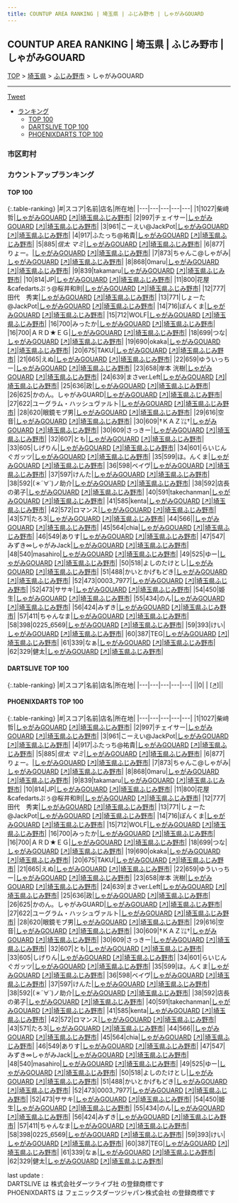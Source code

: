```yaml
---
title: COUNTUP AREA RANKING | 埼玉県 | ふじみ野市 | しゃがみGOUARD
---
```

## COUNTUP AREA RANKING | 埼玉県 | ふじみ野市 | しゃがみGOUARD

[TOP](/darts/rank/) > [埼玉県](/darts/rank/埼玉県/) > [ふじみ野市](/darts/rank/埼玉県/ふじみ野市/) > しゃがみGOUARD

___

<a href="https://twitter.com/share?ref_src=twsrc%5Etfw" data-text="COUNTUP AREA RANKING | 埼玉県ふじみ野市しゃがみGOUARD" class="twitter-share-button" data-hashtags="DARTSLIVE,PHOENIXDARTS,darts,ダーツ" data-show-count="false">Tweet</a>

* [ランキング](#カウントアップランキング)
    * [TOP 100](#top-100)
    * [DARTSLIVE TOP 100](#dartslive-top-100)
    * [PHOENIXDARTS TOP 100](#phoenixdarts-top-100)

### 市区町村

<ul>

</ul>

### カウントアップランキング

#### TOP 100



{:.table-ranking}
|#|スコア|名前|店名|所在地|
|---|---|---|---|---|
|1|1027|<span class="rank-name-pd">柴﨑 哲</span>|<a href="/darts/rank/shops/90817.html">しゃがみGOUARD</a> <a href="https://vs.phoenixdarts.com/jp/shop/shopDetailInfo/s_90817?s_seq=90817">[↗]</a>|<a href="/darts/rank/埼玉県/ふじみ野市">埼玉県ふじみ野市</a>|
|2|997|<span class="rank-name-pd">チェイサー</span>|<a href="/darts/rank/shops/90817.html">しゃがみGOUARD</a> <a href="https://vs.phoenixdarts.com/jp/shop/shopDetailInfo/s_90817?s_seq=90817">[↗]</a>|<a href="/darts/rank/埼玉県/ふじみ野市">埼玉県ふじみ野市</a>|
|3|961|<span class="rank-name-pd">こーえい@JackPot</span>|<a href="/darts/rank/shops/90817.html">しゃがみGOUARD</a> <a href="https://vs.phoenixdarts.com/jp/shop/shopDetailInfo/s_90817?s_seq=90817">[↗]</a>|<a href="/darts/rank/埼玉県/ふじみ野市">埼玉県ふじみ野市</a>|
|4|917|<span class="rank-name-pd">ふたっち@祐貴</span>|<a href="/darts/rank/shops/90817.html">しゃがみGOUARD</a> <a href="https://vs.phoenixdarts.com/jp/shop/shopDetailInfo/s_90817?s_seq=90817">[↗]</a>|<a href="/darts/rank/埼玉県/ふじみ野市">埼玉県ふじみ野市</a>|
|5|885|<span class="rank-name-pd">*信太 マミ*</span>|<a href="/darts/rank/shops/90817.html">しゃがみGOUARD</a> <a href="https://vs.phoenixdarts.com/jp/shop/shopDetailInfo/s_90817?s_seq=90817">[↗]</a>|<a href="/darts/rank/埼玉県/ふじみ野市">埼玉県ふじみ野市</a>|
|6|877|<span class="rank-name-pd">りょー。</span>|<a href="/darts/rank/shops/90817.html">しゃがみGOUARD</a> <a href="https://vs.phoenixdarts.com/jp/shop/shopDetailInfo/s_90817?s_seq=90817">[↗]</a>|<a href="/darts/rank/埼玉県/ふじみ野市">埼玉県ふじみ野市</a>|
|7|873|<span class="rank-name-pd">ちゃんこ@しゃがみ</span>|<a href="/darts/rank/shops/90817.html">しゃがみGOUARD</a> <a href="https://vs.phoenixdarts.com/jp/shop/shopDetailInfo/s_90817?s_seq=90817">[↗]</a>|<a href="/darts/rank/埼玉県/ふじみ野市">埼玉県ふじみ野市</a>|
|8|868|<span class="rank-name-pd">0maru</span>|<a href="/darts/rank/shops/90817.html">しゃがみGOUARD</a> <a href="https://vs.phoenixdarts.com/jp/shop/shopDetailInfo/s_90817?s_seq=90817">[↗]</a>|<a href="/darts/rank/埼玉県/ふじみ野市">埼玉県ふじみ野市</a>|
|9|839|<span class="rank-name-pd">takamaru</span>|<a href="/darts/rank/shops/90817.html">しゃがみGOUARD</a> <a href="https://vs.phoenixdarts.com/jp/shop/shopDetailInfo/s_90817?s_seq=90817">[↗]</a>|<a href="/darts/rank/埼玉県/ふじみ野市">埼玉県ふじみ野市</a>|
|10|814|<span class="rank-name-pd">JP</span>|<a href="/darts/rank/shops/90817.html">しゃがみGOUARD</a> <a href="https://vs.phoenixdarts.com/jp/shop/shopDetailInfo/s_90817?s_seq=90817">[↗]</a>|<a href="/darts/rank/埼玉県/ふじみ野市">埼玉県ふじみ野市</a>|
|11|800|<span class="rank-name-pd">花屋&amp;cafedartsぷぅ@桜井和則</span>|<a href="/darts/rank/shops/90817.html">しゃがみGOUARD</a> <a href="https://vs.phoenixdarts.com/jp/shop/shopDetailInfo/s_90817?s_seq=90817">[↗]</a>|<a href="/darts/rank/埼玉県/ふじみ野市">埼玉県ふじみ野市</a>|
|12|777|<span class="rank-name-pd">田代　秀実</span>|<a href="/darts/rank/shops/90817.html">しゃがみGOUARD</a> <a href="https://vs.phoenixdarts.com/jp/shop/shopDetailInfo/s_90817?s_seq=90817">[↗]</a>|<a href="/darts/rank/埼玉県/ふじみ野市">埼玉県ふじみ野市</a>|
|13|771|<span class="rank-name-pd">しょーた@JackPot</span>|<a href="/darts/rank/shops/90817.html">しゃがみGOUARD</a> <a href="https://vs.phoenixdarts.com/jp/shop/shopDetailInfo/s_90817?s_seq=90817">[↗]</a>|<a href="/darts/rank/埼玉県/ふじみ野市">埼玉県ふじみ野市</a>|
|14|716|<span class="rank-name-pd">ぽんくま</span>|<a href="/darts/rank/shops/90817.html">しゃがみGOUARD</a> <a href="https://vs.phoenixdarts.com/jp/shop/shopDetailInfo/s_90817?s_seq=90817">[↗]</a>|<a href="/darts/rank/埼玉県/ふじみ野市">埼玉県ふじみ野市</a>|
|15|712|<span class="rank-name-pd">WOLF</span>|<a href="/darts/rank/shops/90817.html">しゃがみGOUARD</a> <a href="https://vs.phoenixdarts.com/jp/shop/shopDetailInfo/s_90817?s_seq=90817">[↗]</a>|<a href="/darts/rank/埼玉県/ふじみ野市">埼玉県ふじみ野市</a>|
|16|700|<span class="rank-name-pd">みったか</span>|<a href="/darts/rank/shops/90817.html">しゃがみGOUARD</a> <a href="https://vs.phoenixdarts.com/jp/shop/shopDetailInfo/s_90817?s_seq=90817">[↗]</a>|<a href="/darts/rank/埼玉県/ふじみ野市">埼玉県ふじみ野市</a>|
|16|700|<span class="rank-name-pd">ＡＲＤ★ＥＧ</span>|<a href="/darts/rank/shops/90817.html">しゃがみGOUARD</a> <a href="https://vs.phoenixdarts.com/jp/shop/shopDetailInfo/s_90817?s_seq=90817">[↗]</a>|<a href="/darts/rank/埼玉県/ふじみ野市">埼玉県ふじみ野市</a>|
|18|699|<span class="rank-name-pd">つな</span>|<a href="/darts/rank/shops/90817.html">しゃがみGOUARD</a> <a href="https://vs.phoenixdarts.com/jp/shop/shopDetailInfo/s_90817?s_seq=90817">[↗]</a>|<a href="/darts/rank/埼玉県/ふじみ野市">埼玉県ふじみ野市</a>|
|19|690|<span class="rank-name-pd">okaka</span>|<a href="/darts/rank/shops/90817.html">しゃがみGOUARD</a> <a href="https://vs.phoenixdarts.com/jp/shop/shopDetailInfo/s_90817?s_seq=90817">[↗]</a>|<a href="/darts/rank/埼玉県/ふじみ野市">埼玉県ふじみ野市</a>|
|20|675|<span class="rank-name-pd">TAKU</span>|<a href="/darts/rank/shops/90817.html">しゃがみGOUARD</a> <a href="https://vs.phoenixdarts.com/jp/shop/shopDetailInfo/s_90817?s_seq=90817">[↗]</a>|<a href="/darts/rank/埼玉県/ふじみ野市">埼玉県ふじみ野市</a>|
|21|665|<span class="rank-name-pd">えぬ</span>|<a href="/darts/rank/shops/90817.html">しゃがみGOUARD</a> <a href="https://vs.phoenixdarts.com/jp/shop/shopDetailInfo/s_90817?s_seq=90817">[↗]</a>|<a href="/darts/rank/埼玉県/ふじみ野市">埼玉県ふじみ野市</a>|
|22|659|<span class="rank-name-pd">ゆういっちー</span>|<a href="/darts/rank/shops/90817.html">しゃがみGOUARD</a> <a href="https://vs.phoenixdarts.com/jp/shop/shopDetailInfo/s_90817?s_seq=90817">[↗]</a>|<a href="/darts/rank/埼玉県/ふじみ野市">埼玉県ふじみ野市</a>|
|23|658|<span class="rank-name-pd">岸本 洸樹</span>|<a href="/darts/rank/shops/90817.html">しゃがみGOUARD</a> <a href="https://vs.phoenixdarts.com/jp/shop/shopDetailInfo/s_90817?s_seq=90817">[↗]</a>|<a href="/darts/rank/埼玉県/ふじみ野市">埼玉県ふじみ野市</a>|
|24|639|<span class="rank-name-pd">まさver.Left</span>|<a href="/darts/rank/shops/90817.html">しゃがみGOUARD</a> <a href="https://vs.phoenixdarts.com/jp/shop/shopDetailInfo/s_90817?s_seq=90817">[↗]</a>|<a href="/darts/rank/埼玉県/ふじみ野市">埼玉県ふじみ野市</a>|
|25|636|<span class="rank-name-pd">政</span>|<a href="/darts/rank/shops/90817.html">しゃがみGOUARD</a> <a href="https://vs.phoenixdarts.com/jp/shop/shopDetailInfo/s_90817?s_seq=90817">[↗]</a>|<a href="/darts/rank/埼玉県/ふじみ野市">埼玉県ふじみ野市</a>|
|26|625|<span class="rank-name-pd">かのん。しゃがみGUARD</span>|<a href="/darts/rank/shops/90817.html">しゃがみGOUARD</a> <a href="https://vs.phoenixdarts.com/jp/shop/shopDetailInfo/s_90817?s_seq=90817">[↗]</a>|<a href="/darts/rank/埼玉県/ふじみ野市">埼玉県ふじみ野市</a>|
|27|622|<span class="rank-name-pd">ユーグラム・ハッシュヴァルト</span>|<a href="/darts/rank/shops/90817.html">しゃがみGOUARD</a> <a href="https://vs.phoenixdarts.com/jp/shop/shopDetailInfo/s_90817?s_seq=90817">[↗]</a>|<a href="/darts/rank/埼玉県/ふじみ野市">埼玉県ふじみ野市</a>|
|28|620|<span class="rank-name-pd">眼鏡モブ男</span>|<a href="/darts/rank/shops/90817.html">しゃがみGOUARD</a> <a href="https://vs.phoenixdarts.com/jp/shop/shopDetailInfo/s_90817?s_seq=90817">[↗]</a>|<a href="/darts/rank/埼玉県/ふじみ野市">埼玉県ふじみ野市</a>|
|29|616|<span class="rank-name-pd">空 音</span>|<a href="/darts/rank/shops/90817.html">しゃがみGOUARD</a> <a href="https://vs.phoenixdarts.com/jp/shop/shopDetailInfo/s_90817?s_seq=90817">[↗]</a>|<a href="/darts/rank/埼玉県/ふじみ野市">埼玉県ふじみ野市</a>|
|30|609|<span class="rank-name-pd">†ＫＡＺ㍑†</span>|<a href="/darts/rank/shops/90817.html">しゃがみGOUARD</a> <a href="https://vs.phoenixdarts.com/jp/shop/shopDetailInfo/s_90817?s_seq=90817">[↗]</a>|<a href="/darts/rank/埼玉県/ふじみ野市">埼玉県ふじみ野市</a>|
|30|609|<span class="rank-name-pd">さっきー</span>|<a href="/darts/rank/shops/90817.html">しゃがみGOUARD</a> <a href="https://vs.phoenixdarts.com/jp/shop/shopDetailInfo/s_90817?s_seq=90817">[↗]</a>|<a href="/darts/rank/埼玉県/ふじみ野市">埼玉県ふじみ野市</a>|
|32|607|<span class="rank-name-pd">とも</span>|<a href="/darts/rank/shops/90817.html">しゃがみGOUARD</a> <a href="https://vs.phoenixdarts.com/jp/shop/shopDetailInfo/s_90817?s_seq=90817">[↗]</a>|<a href="/darts/rank/埼玉県/ふじみ野市">埼玉県ふじみ野市</a>|
|33|605|<span class="rank-name-pd">しげりん</span>|<a href="/darts/rank/shops/90817.html">しゃがみGOUARD</a> <a href="https://vs.phoenixdarts.com/jp/shop/shopDetailInfo/s_90817?s_seq=90817">[↗]</a>|<a href="/darts/rank/埼玉県/ふじみ野市">埼玉県ふじみ野市</a>|
|34|601|<span class="rank-name-pd">らいじんぐガッツ</span>|<a href="/darts/rank/shops/90817.html">しゃがみGOUARD</a> <a href="https://vs.phoenixdarts.com/jp/shop/shopDetailInfo/s_90817?s_seq=90817">[↗]</a>|<a href="/darts/rank/埼玉県/ふじみ野市">埼玉県ふじみ野市</a>|
|35|599|<span class="rank-name-pd">ほ。んくま</span>|<a href="/darts/rank/shops/90817.html">しゃがみGOUARD</a> <a href="https://vs.phoenixdarts.com/jp/shop/shopDetailInfo/s_90817?s_seq=90817">[↗]</a>|<a href="/darts/rank/埼玉県/ふじみ野市">埼玉県ふじみ野市</a>|
|36|598|<span class="rank-name-pd">ベイヴ</span>|<a href="/darts/rank/shops/90817.html">しゃがみGOUARD</a> <a href="https://vs.phoenixdarts.com/jp/shop/shopDetailInfo/s_90817?s_seq=90817">[↗]</a>|<a href="/darts/rank/埼玉県/ふじみ野市">埼玉県ふじみ野市</a>|
|37|597|<span class="rank-name-pd">けんた</span>|<a href="/darts/rank/shops/90817.html">しゃがみGOUARD</a> <a href="https://vs.phoenixdarts.com/jp/shop/shopDetailInfo/s_90817?s_seq=90817">[↗]</a>|<a href="/darts/rank/埼玉県/ふじみ野市">埼玉県ふじみ野市</a>|
|38|592|<span class="rank-name-pd">(＊´∀`)ノ助介</span>|<a href="/darts/rank/shops/90817.html">しゃがみGOUARD</a> <a href="https://vs.phoenixdarts.com/jp/shop/shopDetailInfo/s_90817?s_seq=90817">[↗]</a>|<a href="/darts/rank/埼玉県/ふじみ野市">埼玉県ふじみ野市</a>|
|38|592|<span class="rank-name-pd">店長の弟子</span>|<a href="/darts/rank/shops/90817.html">しゃがみGOUARD</a> <a href="https://vs.phoenixdarts.com/jp/shop/shopDetailInfo/s_90817?s_seq=90817">[↗]</a>|<a href="/darts/rank/埼玉県/ふじみ野市">埼玉県ふじみ野市</a>|
|40|591|<span class="rank-name-pd">takechanman</span>|<a href="/darts/rank/shops/90817.html">しゃがみGOUARD</a> <a href="https://vs.phoenixdarts.com/jp/shop/shopDetailInfo/s_90817?s_seq=90817">[↗]</a>|<a href="/darts/rank/埼玉県/ふじみ野市">埼玉県ふじみ野市</a>|
|41|585|<span class="rank-name-pd">kenta</span>|<a href="/darts/rank/shops/90817.html">しゃがみGOUARD</a> <a href="https://vs.phoenixdarts.com/jp/shop/shopDetailInfo/s_90817?s_seq=90817">[↗]</a>|<a href="/darts/rank/埼玉県/ふじみ野市">埼玉県ふじみ野市</a>|
|42|572|<span class="rank-name-pd">ロマンス</span>|<a href="/darts/rank/shops/90817.html">しゃがみGOUARD</a> <a href="https://vs.phoenixdarts.com/jp/shop/shopDetailInfo/s_90817?s_seq=90817">[↗]</a>|<a href="/darts/rank/埼玉県/ふじみ野市">埼玉県ふじみ野市</a>|
|43|571|<span class="rank-name-pd">たろ3</span>|<a href="/darts/rank/shops/90817.html">しゃがみGOUARD</a> <a href="https://vs.phoenixdarts.com/jp/shop/shopDetailInfo/s_90817?s_seq=90817">[↗]</a>|<a href="/darts/rank/埼玉県/ふじみ野市">埼玉県ふじみ野市</a>|
|44|566|<span class="rank-name-pd"></span>|<a href="/darts/rank/shops/90817.html">しゃがみGOUARD</a> <a href="https://vs.phoenixdarts.com/jp/shop/shopDetailInfo/s_90817?s_seq=90817">[↗]</a>|<a href="/darts/rank/埼玉県/ふじみ野市">埼玉県ふじみ野市</a>|
|45|564|<span class="rank-name-pd">chia</span>|<a href="/darts/rank/shops/90817.html">しゃがみGOUARD</a> <a href="https://vs.phoenixdarts.com/jp/shop/shopDetailInfo/s_90817?s_seq=90817">[↗]</a>|<a href="/darts/rank/埼玉県/ふじみ野市">埼玉県ふじみ野市</a>|
|46|549|<span class="rank-name-pd">ありす</span>|<a href="/darts/rank/shops/90817.html">しゃがみGOUARD</a> <a href="https://vs.phoenixdarts.com/jp/shop/shopDetailInfo/s_90817?s_seq=90817">[↗]</a>|<a href="/darts/rank/埼玉県/ふじみ野市">埼玉県ふじみ野市</a>|
|47|547|<span class="rank-name-pd">みずき∞しゃがみJack</span>|<a href="/darts/rank/shops/90817.html">しゃがみGOUARD</a> <a href="https://vs.phoenixdarts.com/jp/shop/shopDetailInfo/s_90817?s_seq=90817">[↗]</a>|<a href="/darts/rank/埼玉県/ふじみ野市">埼玉県ふじみ野市</a>|
|48|540|<span class="rank-name-pd">masahiro</span>|<a href="/darts/rank/shops/90817.html">しゃがみGOUARD</a> <a href="https://vs.phoenixdarts.com/jp/shop/shopDetailInfo/s_90817?s_seq=90817">[↗]</a>|<a href="/darts/rank/埼玉県/ふじみ野市">埼玉県ふじみ野市</a>|
|49|525|<span class="rank-name-pd">ゆー</span>|<a href="/darts/rank/shops/90817.html">しゃがみGOUARD</a> <a href="https://vs.phoenixdarts.com/jp/shop/shopDetailInfo/s_90817?s_seq=90817">[↗]</a>|<a href="/darts/rank/埼玉県/ふじみ野市">埼玉県ふじみ野市</a>|
|50|518|<span class="rank-name-pd">よしのたけとし</span>|<a href="/darts/rank/shops/90817.html">しゃがみGOUARD</a> <a href="https://vs.phoenixdarts.com/jp/shop/shopDetailInfo/s_90817?s_seq=90817">[↗]</a>|<a href="/darts/rank/埼玉県/ふじみ野市">埼玉県ふじみ野市</a>|
|51|488|<span class="rank-name-pd">かいとかげもどき</span>|<a href="/darts/rank/shops/90817.html">しゃがみGOUARD</a> <a href="https://vs.phoenixdarts.com/jp/shop/shopDetailInfo/s_90817?s_seq=90817">[↗]</a>|<a href="/darts/rank/埼玉県/ふじみ野市">埼玉県ふじみ野市</a>|
|52|473|<span class="rank-name-pd">0003_7977</span>|<a href="/darts/rank/shops/90817.html">しゃがみGOUARD</a> <a href="https://vs.phoenixdarts.com/jp/shop/shopDetailInfo/s_90817?s_seq=90817">[↗]</a>|<a href="/darts/rank/埼玉県/ふじみ野市">埼玉県ふじみ野市</a>|
|52|473|<span class="rank-name-pd">ササキ</span>|<a href="/darts/rank/shops/90817.html">しゃがみGOUARD</a> <a href="https://vs.phoenixdarts.com/jp/shop/shopDetailInfo/s_90817?s_seq=90817">[↗]</a>|<a href="/darts/rank/埼玉県/ふじみ野市">埼玉県ふじみ野市</a>|
|54|450|<span class="rank-name-pd">姫生</span>|<a href="/darts/rank/shops/90817.html">しゃがみGOUARD</a> <a href="https://vs.phoenixdarts.com/jp/shop/shopDetailInfo/s_90817?s_seq=90817">[↗]</a>|<a href="/darts/rank/埼玉県/ふじみ野市">埼玉県ふじみ野市</a>|
|55|434|<span class="rank-name-pd">のん</span>|<a href="/darts/rank/shops/90817.html">しゃがみGOUARD</a> <a href="https://vs.phoenixdarts.com/jp/shop/shopDetailInfo/s_90817?s_seq=90817">[↗]</a>|<a href="/darts/rank/埼玉県/ふじみ野市">埼玉県ふじみ野市</a>|
|56|424|<span class="rank-name-pd">みずき</span>|<a href="/darts/rank/shops/90817.html">しゃがみGOUARD</a> <a href="https://vs.phoenixdarts.com/jp/shop/shopDetailInfo/s_90817?s_seq=90817">[↗]</a>|<a href="/darts/rank/埼玉県/ふじみ野市">埼玉県ふじみ野市</a>|
|57|411|<span class="rank-name-pd">ちゃんなま</span>|<a href="/darts/rank/shops/90817.html">しゃがみGOUARD</a> <a href="https://vs.phoenixdarts.com/jp/shop/shopDetailInfo/s_90817?s_seq=90817">[↗]</a>|<a href="/darts/rank/埼玉県/ふじみ野市">埼玉県ふじみ野市</a>|
|58|398|<span class="rank-name-pd">0225_6569</span>|<a href="/darts/rank/shops/90817.html">しゃがみGOUARD</a> <a href="https://vs.phoenixdarts.com/jp/shop/shopDetailInfo/s_90817?s_seq=90817">[↗]</a>|<a href="/darts/rank/埼玉県/ふじみ野市">埼玉県ふじみ野市</a>|
|59|393|<span class="rank-name-pd">けい</span>|<a href="/darts/rank/shops/90817.html">しゃがみGOUARD</a> <a href="https://vs.phoenixdarts.com/jp/shop/shopDetailInfo/s_90817?s_seq=90817">[↗]</a>|<a href="/darts/rank/埼玉県/ふじみ野市">埼玉県ふじみ野市</a>|
|60|387|<span class="rank-name-pd">TEG</span>|<a href="/darts/rank/shops/90817.html">しゃがみGOUARD</a> <a href="https://vs.phoenixdarts.com/jp/shop/shopDetailInfo/s_90817?s_seq=90817">[↗]</a>|<a href="/darts/rank/埼玉県/ふじみ野市">埼玉県ふじみ野市</a>|
|61|339|<span class="rank-name-pd">なぁ</span>|<a href="/darts/rank/shops/90817.html">しゃがみGOUARD</a> <a href="https://vs.phoenixdarts.com/jp/shop/shopDetailInfo/s_90817?s_seq=90817">[↗]</a>|<a href="/darts/rank/埼玉県/ふじみ野市">埼玉県ふじみ野市</a>|
|62|329|<span class="rank-name-pd">健太</span>|<a href="/darts/rank/shops/90817.html">しゃがみGOUARD</a> <a href="https://vs.phoenixdarts.com/jp/shop/shopDetailInfo/s_90817?s_seq=90817">[↗]</a>|<a href="/darts/rank/埼玉県/ふじみ野市">埼玉県ふじみ野市</a>|


#### DARTSLIVE TOP 100



{:.table-ranking}
|#|スコア|名前|店名|所在地|
|---|---|---|---|---|
||0|<span class="rank-name-dl"> </span>|<a href="/darts/rank/shops/.html"></a> <a href="">[↗]</a>|<a href="/darts/rank//"></a>|


#### PHOENIXDARTS TOP 100



{:.table-ranking}
|#|スコア|名前|店名|所在地|
|---|---|---|---|---|
|1|1027|<span class="rank-name-pd">柴﨑 哲</span>|<a href="/darts/rank/shops/90817.html">しゃがみGOUARD</a> <a href="https://vs.phoenixdarts.com/jp/shop/shopDetailInfo/s_90817?s_seq=90817">[↗]</a>|<a href="/darts/rank/埼玉県/ふじみ野市">埼玉県ふじみ野市</a>|
|2|997|<span class="rank-name-pd">チェイサー</span>|<a href="/darts/rank/shops/90817.html">しゃがみGOUARD</a> <a href="https://vs.phoenixdarts.com/jp/shop/shopDetailInfo/s_90817?s_seq=90817">[↗]</a>|<a href="/darts/rank/埼玉県/ふじみ野市">埼玉県ふじみ野市</a>|
|3|961|<span class="rank-name-pd">こーえい@JackPot</span>|<a href="/darts/rank/shops/90817.html">しゃがみGOUARD</a> <a href="https://vs.phoenixdarts.com/jp/shop/shopDetailInfo/s_90817?s_seq=90817">[↗]</a>|<a href="/darts/rank/埼玉県/ふじみ野市">埼玉県ふじみ野市</a>|
|4|917|<span class="rank-name-pd">ふたっち@祐貴</span>|<a href="/darts/rank/shops/90817.html">しゃがみGOUARD</a> <a href="https://vs.phoenixdarts.com/jp/shop/shopDetailInfo/s_90817?s_seq=90817">[↗]</a>|<a href="/darts/rank/埼玉県/ふじみ野市">埼玉県ふじみ野市</a>|
|5|885|<span class="rank-name-pd">*信太 マミ*</span>|<a href="/darts/rank/shops/90817.html">しゃがみGOUARD</a> <a href="https://vs.phoenixdarts.com/jp/shop/shopDetailInfo/s_90817?s_seq=90817">[↗]</a>|<a href="/darts/rank/埼玉県/ふじみ野市">埼玉県ふじみ野市</a>|
|6|877|<span class="rank-name-pd">りょー。</span>|<a href="/darts/rank/shops/90817.html">しゃがみGOUARD</a> <a href="https://vs.phoenixdarts.com/jp/shop/shopDetailInfo/s_90817?s_seq=90817">[↗]</a>|<a href="/darts/rank/埼玉県/ふじみ野市">埼玉県ふじみ野市</a>|
|7|873|<span class="rank-name-pd">ちゃんこ@しゃがみ</span>|<a href="/darts/rank/shops/90817.html">しゃがみGOUARD</a> <a href="https://vs.phoenixdarts.com/jp/shop/shopDetailInfo/s_90817?s_seq=90817">[↗]</a>|<a href="/darts/rank/埼玉県/ふじみ野市">埼玉県ふじみ野市</a>|
|8|868|<span class="rank-name-pd">0maru</span>|<a href="/darts/rank/shops/90817.html">しゃがみGOUARD</a> <a href="https://vs.phoenixdarts.com/jp/shop/shopDetailInfo/s_90817?s_seq=90817">[↗]</a>|<a href="/darts/rank/埼玉県/ふじみ野市">埼玉県ふじみ野市</a>|
|9|839|<span class="rank-name-pd">takamaru</span>|<a href="/darts/rank/shops/90817.html">しゃがみGOUARD</a> <a href="https://vs.phoenixdarts.com/jp/shop/shopDetailInfo/s_90817?s_seq=90817">[↗]</a>|<a href="/darts/rank/埼玉県/ふじみ野市">埼玉県ふじみ野市</a>|
|10|814|<span class="rank-name-pd">JP</span>|<a href="/darts/rank/shops/90817.html">しゃがみGOUARD</a> <a href="https://vs.phoenixdarts.com/jp/shop/shopDetailInfo/s_90817?s_seq=90817">[↗]</a>|<a href="/darts/rank/埼玉県/ふじみ野市">埼玉県ふじみ野市</a>|
|11|800|<span class="rank-name-pd">花屋&amp;cafedartsぷぅ@桜井和則</span>|<a href="/darts/rank/shops/90817.html">しゃがみGOUARD</a> <a href="https://vs.phoenixdarts.com/jp/shop/shopDetailInfo/s_90817?s_seq=90817">[↗]</a>|<a href="/darts/rank/埼玉県/ふじみ野市">埼玉県ふじみ野市</a>|
|12|777|<span class="rank-name-pd">田代　秀実</span>|<a href="/darts/rank/shops/90817.html">しゃがみGOUARD</a> <a href="https://vs.phoenixdarts.com/jp/shop/shopDetailInfo/s_90817?s_seq=90817">[↗]</a>|<a href="/darts/rank/埼玉県/ふじみ野市">埼玉県ふじみ野市</a>|
|13|771|<span class="rank-name-pd">しょーた@JackPot</span>|<a href="/darts/rank/shops/90817.html">しゃがみGOUARD</a> <a href="https://vs.phoenixdarts.com/jp/shop/shopDetailInfo/s_90817?s_seq=90817">[↗]</a>|<a href="/darts/rank/埼玉県/ふじみ野市">埼玉県ふじみ野市</a>|
|14|716|<span class="rank-name-pd">ぽんくま</span>|<a href="/darts/rank/shops/90817.html">しゃがみGOUARD</a> <a href="https://vs.phoenixdarts.com/jp/shop/shopDetailInfo/s_90817?s_seq=90817">[↗]</a>|<a href="/darts/rank/埼玉県/ふじみ野市">埼玉県ふじみ野市</a>|
|15|712|<span class="rank-name-pd">WOLF</span>|<a href="/darts/rank/shops/90817.html">しゃがみGOUARD</a> <a href="https://vs.phoenixdarts.com/jp/shop/shopDetailInfo/s_90817?s_seq=90817">[↗]</a>|<a href="/darts/rank/埼玉県/ふじみ野市">埼玉県ふじみ野市</a>|
|16|700|<span class="rank-name-pd">みったか</span>|<a href="/darts/rank/shops/90817.html">しゃがみGOUARD</a> <a href="https://vs.phoenixdarts.com/jp/shop/shopDetailInfo/s_90817?s_seq=90817">[↗]</a>|<a href="/darts/rank/埼玉県/ふじみ野市">埼玉県ふじみ野市</a>|
|16|700|<span class="rank-name-pd">ＡＲＤ★ＥＧ</span>|<a href="/darts/rank/shops/90817.html">しゃがみGOUARD</a> <a href="https://vs.phoenixdarts.com/jp/shop/shopDetailInfo/s_90817?s_seq=90817">[↗]</a>|<a href="/darts/rank/埼玉県/ふじみ野市">埼玉県ふじみ野市</a>|
|18|699|<span class="rank-name-pd">つな</span>|<a href="/darts/rank/shops/90817.html">しゃがみGOUARD</a> <a href="https://vs.phoenixdarts.com/jp/shop/shopDetailInfo/s_90817?s_seq=90817">[↗]</a>|<a href="/darts/rank/埼玉県/ふじみ野市">埼玉県ふじみ野市</a>|
|19|690|<span class="rank-name-pd">okaka</span>|<a href="/darts/rank/shops/90817.html">しゃがみGOUARD</a> <a href="https://vs.phoenixdarts.com/jp/shop/shopDetailInfo/s_90817?s_seq=90817">[↗]</a>|<a href="/darts/rank/埼玉県/ふじみ野市">埼玉県ふじみ野市</a>|
|20|675|<span class="rank-name-pd">TAKU</span>|<a href="/darts/rank/shops/90817.html">しゃがみGOUARD</a> <a href="https://vs.phoenixdarts.com/jp/shop/shopDetailInfo/s_90817?s_seq=90817">[↗]</a>|<a href="/darts/rank/埼玉県/ふじみ野市">埼玉県ふじみ野市</a>|
|21|665|<span class="rank-name-pd">えぬ</span>|<a href="/darts/rank/shops/90817.html">しゃがみGOUARD</a> <a href="https://vs.phoenixdarts.com/jp/shop/shopDetailInfo/s_90817?s_seq=90817">[↗]</a>|<a href="/darts/rank/埼玉県/ふじみ野市">埼玉県ふじみ野市</a>|
|22|659|<span class="rank-name-pd">ゆういっちー</span>|<a href="/darts/rank/shops/90817.html">しゃがみGOUARD</a> <a href="https://vs.phoenixdarts.com/jp/shop/shopDetailInfo/s_90817?s_seq=90817">[↗]</a>|<a href="/darts/rank/埼玉県/ふじみ野市">埼玉県ふじみ野市</a>|
|23|658|<span class="rank-name-pd">岸本 洸樹</span>|<a href="/darts/rank/shops/90817.html">しゃがみGOUARD</a> <a href="https://vs.phoenixdarts.com/jp/shop/shopDetailInfo/s_90817?s_seq=90817">[↗]</a>|<a href="/darts/rank/埼玉県/ふじみ野市">埼玉県ふじみ野市</a>|
|24|639|<span class="rank-name-pd">まさver.Left</span>|<a href="/darts/rank/shops/90817.html">しゃがみGOUARD</a> <a href="https://vs.phoenixdarts.com/jp/shop/shopDetailInfo/s_90817?s_seq=90817">[↗]</a>|<a href="/darts/rank/埼玉県/ふじみ野市">埼玉県ふじみ野市</a>|
|25|636|<span class="rank-name-pd">政</span>|<a href="/darts/rank/shops/90817.html">しゃがみGOUARD</a> <a href="https://vs.phoenixdarts.com/jp/shop/shopDetailInfo/s_90817?s_seq=90817">[↗]</a>|<a href="/darts/rank/埼玉県/ふじみ野市">埼玉県ふじみ野市</a>|
|26|625|<span class="rank-name-pd">かのん。しゃがみGUARD</span>|<a href="/darts/rank/shops/90817.html">しゃがみGOUARD</a> <a href="https://vs.phoenixdarts.com/jp/shop/shopDetailInfo/s_90817?s_seq=90817">[↗]</a>|<a href="/darts/rank/埼玉県/ふじみ野市">埼玉県ふじみ野市</a>|
|27|622|<span class="rank-name-pd">ユーグラム・ハッシュヴァルト</span>|<a href="/darts/rank/shops/90817.html">しゃがみGOUARD</a> <a href="https://vs.phoenixdarts.com/jp/shop/shopDetailInfo/s_90817?s_seq=90817">[↗]</a>|<a href="/darts/rank/埼玉県/ふじみ野市">埼玉県ふじみ野市</a>|
|28|620|<span class="rank-name-pd">眼鏡モブ男</span>|<a href="/darts/rank/shops/90817.html">しゃがみGOUARD</a> <a href="https://vs.phoenixdarts.com/jp/shop/shopDetailInfo/s_90817?s_seq=90817">[↗]</a>|<a href="/darts/rank/埼玉県/ふじみ野市">埼玉県ふじみ野市</a>|
|29|616|<span class="rank-name-pd">空 音</span>|<a href="/darts/rank/shops/90817.html">しゃがみGOUARD</a> <a href="https://vs.phoenixdarts.com/jp/shop/shopDetailInfo/s_90817?s_seq=90817">[↗]</a>|<a href="/darts/rank/埼玉県/ふじみ野市">埼玉県ふじみ野市</a>|
|30|609|<span class="rank-name-pd">†ＫＡＺ㍑†</span>|<a href="/darts/rank/shops/90817.html">しゃがみGOUARD</a> <a href="https://vs.phoenixdarts.com/jp/shop/shopDetailInfo/s_90817?s_seq=90817">[↗]</a>|<a href="/darts/rank/埼玉県/ふじみ野市">埼玉県ふじみ野市</a>|
|30|609|<span class="rank-name-pd">さっきー</span>|<a href="/darts/rank/shops/90817.html">しゃがみGOUARD</a> <a href="https://vs.phoenixdarts.com/jp/shop/shopDetailInfo/s_90817?s_seq=90817">[↗]</a>|<a href="/darts/rank/埼玉県/ふじみ野市">埼玉県ふじみ野市</a>|
|32|607|<span class="rank-name-pd">とも</span>|<a href="/darts/rank/shops/90817.html">しゃがみGOUARD</a> <a href="https://vs.phoenixdarts.com/jp/shop/shopDetailInfo/s_90817?s_seq=90817">[↗]</a>|<a href="/darts/rank/埼玉県/ふじみ野市">埼玉県ふじみ野市</a>|
|33|605|<span class="rank-name-pd">しげりん</span>|<a href="/darts/rank/shops/90817.html">しゃがみGOUARD</a> <a href="https://vs.phoenixdarts.com/jp/shop/shopDetailInfo/s_90817?s_seq=90817">[↗]</a>|<a href="/darts/rank/埼玉県/ふじみ野市">埼玉県ふじみ野市</a>|
|34|601|<span class="rank-name-pd">らいじんぐガッツ</span>|<a href="/darts/rank/shops/90817.html">しゃがみGOUARD</a> <a href="https://vs.phoenixdarts.com/jp/shop/shopDetailInfo/s_90817?s_seq=90817">[↗]</a>|<a href="/darts/rank/埼玉県/ふじみ野市">埼玉県ふじみ野市</a>|
|35|599|<span class="rank-name-pd">ほ。んくま</span>|<a href="/darts/rank/shops/90817.html">しゃがみGOUARD</a> <a href="https://vs.phoenixdarts.com/jp/shop/shopDetailInfo/s_90817?s_seq=90817">[↗]</a>|<a href="/darts/rank/埼玉県/ふじみ野市">埼玉県ふじみ野市</a>|
|36|598|<span class="rank-name-pd">ベイヴ</span>|<a href="/darts/rank/shops/90817.html">しゃがみGOUARD</a> <a href="https://vs.phoenixdarts.com/jp/shop/shopDetailInfo/s_90817?s_seq=90817">[↗]</a>|<a href="/darts/rank/埼玉県/ふじみ野市">埼玉県ふじみ野市</a>|
|37|597|<span class="rank-name-pd">けんた</span>|<a href="/darts/rank/shops/90817.html">しゃがみGOUARD</a> <a href="https://vs.phoenixdarts.com/jp/shop/shopDetailInfo/s_90817?s_seq=90817">[↗]</a>|<a href="/darts/rank/埼玉県/ふじみ野市">埼玉県ふじみ野市</a>|
|38|592|<span class="rank-name-pd">(＊´∀`)ノ助介</span>|<a href="/darts/rank/shops/90817.html">しゃがみGOUARD</a> <a href="https://vs.phoenixdarts.com/jp/shop/shopDetailInfo/s_90817?s_seq=90817">[↗]</a>|<a href="/darts/rank/埼玉県/ふじみ野市">埼玉県ふじみ野市</a>|
|38|592|<span class="rank-name-pd">店長の弟子</span>|<a href="/darts/rank/shops/90817.html">しゃがみGOUARD</a> <a href="https://vs.phoenixdarts.com/jp/shop/shopDetailInfo/s_90817?s_seq=90817">[↗]</a>|<a href="/darts/rank/埼玉県/ふじみ野市">埼玉県ふじみ野市</a>|
|40|591|<span class="rank-name-pd">takechanman</span>|<a href="/darts/rank/shops/90817.html">しゃがみGOUARD</a> <a href="https://vs.phoenixdarts.com/jp/shop/shopDetailInfo/s_90817?s_seq=90817">[↗]</a>|<a href="/darts/rank/埼玉県/ふじみ野市">埼玉県ふじみ野市</a>|
|41|585|<span class="rank-name-pd">kenta</span>|<a href="/darts/rank/shops/90817.html">しゃがみGOUARD</a> <a href="https://vs.phoenixdarts.com/jp/shop/shopDetailInfo/s_90817?s_seq=90817">[↗]</a>|<a href="/darts/rank/埼玉県/ふじみ野市">埼玉県ふじみ野市</a>|
|42|572|<span class="rank-name-pd">ロマンス</span>|<a href="/darts/rank/shops/90817.html">しゃがみGOUARD</a> <a href="https://vs.phoenixdarts.com/jp/shop/shopDetailInfo/s_90817?s_seq=90817">[↗]</a>|<a href="/darts/rank/埼玉県/ふじみ野市">埼玉県ふじみ野市</a>|
|43|571|<span class="rank-name-pd">たろ3</span>|<a href="/darts/rank/shops/90817.html">しゃがみGOUARD</a> <a href="https://vs.phoenixdarts.com/jp/shop/shopDetailInfo/s_90817?s_seq=90817">[↗]</a>|<a href="/darts/rank/埼玉県/ふじみ野市">埼玉県ふじみ野市</a>|
|44|566|<span class="rank-name-pd"></span>|<a href="/darts/rank/shops/90817.html">しゃがみGOUARD</a> <a href="https://vs.phoenixdarts.com/jp/shop/shopDetailInfo/s_90817?s_seq=90817">[↗]</a>|<a href="/darts/rank/埼玉県/ふじみ野市">埼玉県ふじみ野市</a>|
|45|564|<span class="rank-name-pd">chia</span>|<a href="/darts/rank/shops/90817.html">しゃがみGOUARD</a> <a href="https://vs.phoenixdarts.com/jp/shop/shopDetailInfo/s_90817?s_seq=90817">[↗]</a>|<a href="/darts/rank/埼玉県/ふじみ野市">埼玉県ふじみ野市</a>|
|46|549|<span class="rank-name-pd">ありす</span>|<a href="/darts/rank/shops/90817.html">しゃがみGOUARD</a> <a href="https://vs.phoenixdarts.com/jp/shop/shopDetailInfo/s_90817?s_seq=90817">[↗]</a>|<a href="/darts/rank/埼玉県/ふじみ野市">埼玉県ふじみ野市</a>|
|47|547|<span class="rank-name-pd">みずき∞しゃがみJack</span>|<a href="/darts/rank/shops/90817.html">しゃがみGOUARD</a> <a href="https://vs.phoenixdarts.com/jp/shop/shopDetailInfo/s_90817?s_seq=90817">[↗]</a>|<a href="/darts/rank/埼玉県/ふじみ野市">埼玉県ふじみ野市</a>|
|48|540|<span class="rank-name-pd">masahiro</span>|<a href="/darts/rank/shops/90817.html">しゃがみGOUARD</a> <a href="https://vs.phoenixdarts.com/jp/shop/shopDetailInfo/s_90817?s_seq=90817">[↗]</a>|<a href="/darts/rank/埼玉県/ふじみ野市">埼玉県ふじみ野市</a>|
|49|525|<span class="rank-name-pd">ゆー</span>|<a href="/darts/rank/shops/90817.html">しゃがみGOUARD</a> <a href="https://vs.phoenixdarts.com/jp/shop/shopDetailInfo/s_90817?s_seq=90817">[↗]</a>|<a href="/darts/rank/埼玉県/ふじみ野市">埼玉県ふじみ野市</a>|
|50|518|<span class="rank-name-pd">よしのたけとし</span>|<a href="/darts/rank/shops/90817.html">しゃがみGOUARD</a> <a href="https://vs.phoenixdarts.com/jp/shop/shopDetailInfo/s_90817?s_seq=90817">[↗]</a>|<a href="/darts/rank/埼玉県/ふじみ野市">埼玉県ふじみ野市</a>|
|51|488|<span class="rank-name-pd">かいとかげもどき</span>|<a href="/darts/rank/shops/90817.html">しゃがみGOUARD</a> <a href="https://vs.phoenixdarts.com/jp/shop/shopDetailInfo/s_90817?s_seq=90817">[↗]</a>|<a href="/darts/rank/埼玉県/ふじみ野市">埼玉県ふじみ野市</a>|
|52|473|<span class="rank-name-pd">0003_7977</span>|<a href="/darts/rank/shops/90817.html">しゃがみGOUARD</a> <a href="https://vs.phoenixdarts.com/jp/shop/shopDetailInfo/s_90817?s_seq=90817">[↗]</a>|<a href="/darts/rank/埼玉県/ふじみ野市">埼玉県ふじみ野市</a>|
|52|473|<span class="rank-name-pd">ササキ</span>|<a href="/darts/rank/shops/90817.html">しゃがみGOUARD</a> <a href="https://vs.phoenixdarts.com/jp/shop/shopDetailInfo/s_90817?s_seq=90817">[↗]</a>|<a href="/darts/rank/埼玉県/ふじみ野市">埼玉県ふじみ野市</a>|
|54|450|<span class="rank-name-pd">姫生</span>|<a href="/darts/rank/shops/90817.html">しゃがみGOUARD</a> <a href="https://vs.phoenixdarts.com/jp/shop/shopDetailInfo/s_90817?s_seq=90817">[↗]</a>|<a href="/darts/rank/埼玉県/ふじみ野市">埼玉県ふじみ野市</a>|
|55|434|<span class="rank-name-pd">のん</span>|<a href="/darts/rank/shops/90817.html">しゃがみGOUARD</a> <a href="https://vs.phoenixdarts.com/jp/shop/shopDetailInfo/s_90817?s_seq=90817">[↗]</a>|<a href="/darts/rank/埼玉県/ふじみ野市">埼玉県ふじみ野市</a>|
|56|424|<span class="rank-name-pd">みずき</span>|<a href="/darts/rank/shops/90817.html">しゃがみGOUARD</a> <a href="https://vs.phoenixdarts.com/jp/shop/shopDetailInfo/s_90817?s_seq=90817">[↗]</a>|<a href="/darts/rank/埼玉県/ふじみ野市">埼玉県ふじみ野市</a>|
|57|411|<span class="rank-name-pd">ちゃんなま</span>|<a href="/darts/rank/shops/90817.html">しゃがみGOUARD</a> <a href="https://vs.phoenixdarts.com/jp/shop/shopDetailInfo/s_90817?s_seq=90817">[↗]</a>|<a href="/darts/rank/埼玉県/ふじみ野市">埼玉県ふじみ野市</a>|
|58|398|<span class="rank-name-pd">0225_6569</span>|<a href="/darts/rank/shops/90817.html">しゃがみGOUARD</a> <a href="https://vs.phoenixdarts.com/jp/shop/shopDetailInfo/s_90817?s_seq=90817">[↗]</a>|<a href="/darts/rank/埼玉県/ふじみ野市">埼玉県ふじみ野市</a>|
|59|393|<span class="rank-name-pd">けい</span>|<a href="/darts/rank/shops/90817.html">しゃがみGOUARD</a> <a href="https://vs.phoenixdarts.com/jp/shop/shopDetailInfo/s_90817?s_seq=90817">[↗]</a>|<a href="/darts/rank/埼玉県/ふじみ野市">埼玉県ふじみ野市</a>|
|60|387|<span class="rank-name-pd">TEG</span>|<a href="/darts/rank/shops/90817.html">しゃがみGOUARD</a> <a href="https://vs.phoenixdarts.com/jp/shop/shopDetailInfo/s_90817?s_seq=90817">[↗]</a>|<a href="/darts/rank/埼玉県/ふじみ野市">埼玉県ふじみ野市</a>|
|61|339|<span class="rank-name-pd">なぁ</span>|<a href="/darts/rank/shops/90817.html">しゃがみGOUARD</a> <a href="https://vs.phoenixdarts.com/jp/shop/shopDetailInfo/s_90817?s_seq=90817">[↗]</a>|<a href="/darts/rank/埼玉県/ふじみ野市">埼玉県ふじみ野市</a>|
|62|329|<span class="rank-name-pd">健太</span>|<a href="/darts/rank/shops/90817.html">しゃがみGOUARD</a> <a href="https://vs.phoenixdarts.com/jp/shop/shopDetailInfo/s_90817?s_seq=90817">[↗]</a>|<a href="/darts/rank/埼玉県/ふじみ野市">埼玉県ふじみ野市</a>|


<div class="footer border-top border-gray-light mt-5 pt-3 text-right text-gray">
    last update : <span style="font-weight: italic" id="foot_last_modified"></span><br />
    DARTSLIVE は 株式会社ダーツライブ社 の登録商標です<br />
    PHOENIXDARTS は フェニックスダーツジャパン株式会社 の登録商標です<br />
</div>

<script src="https://cdnjs.cloudflare.com/ajax/libs/jquery.tablesorter/2.31.3/js/jquery.tablesorter.min.js" integrity="sha512-qzgd5cYSZcosqpzpn7zF2ZId8f/8CHmFKZ8j7mU4OUXTNRd5g+ZHBPsgKEwoqxCtdQvExE5LprwwPAgoicguNg==" crossorigin="anonymous" referrerpolicy="no-referrer"></script>
<link rel="stylesheet" href="https://cdnjs.cloudflare.com/ajax/libs/jquery.tablesorter/2.31.3/css/theme.default.min.css" integrity="sha512-wghhOJkjQX0Lh3NSWvNKeZ0ZpNn+SPVXX1Qyc9OCaogADktxrBiBdKGDoqVUOyhStvMBmJQ8ZdMHiR3wuEq8+w==" crossorigin="anonymous" referrerpolicy="no-referrer" />
<script>
$(function() {
    $(".table-ranking").tablesorter({sortList:[[0, 0]]});
    $("#foot_last_modified").text(formatDate(new Date(document.lastModified), 'yyyy-MM-dd HH:mm:ss'));
});
</script>

<script async src="https://platform.twitter.com/widgets.js" charset="utf-8"></script>